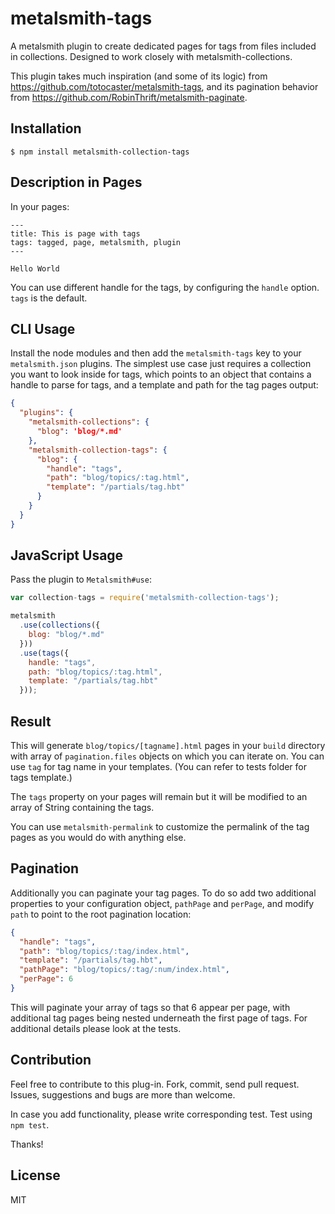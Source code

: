 # metalsmith-tags

  A metalsmith plugin to create dedicated pages for tags from files included in 
  collections. Designed to work closely with metalsmith-collections.

  This plugin takes much inspiration (and some of its logic) from 
  <https://github.com/totocaster/metalsmith-tags>, and its pagination behavior 
  from <https://github.com/RobinThrift/metalsmith-paginate>.

## Installation

    $ npm install metalsmith-collection-tags

## Description in Pages

  In your pages:

```
---
title: This is page with tags
tags: tagged, page, metalsmith, plugin
---

Hello World
```

  You can use different handle for the tags, by configuring the `handle` option. 
  `tags` is the default.


## CLI Usage

  Install the node modules and then add the `metalsmith-tags` key to your 
  `metalsmith.json` plugins. The simplest use case just requires a collection 
  you want to look inside for tags, which points to an object that contains a 
  handle to parse for tags, and a template and path for the tag pages output:

```json
{
  "plugins": {
    "metalsmith-collections": {
      "blog": 'blog/*.md'
    },
    "metalsmith-collection-tags": {
      "blog": {
        "handle": "tags",
        "path": "blog/topics/:tag.html",
        "template": "/partials/tag.hbt"
      }
    }
  }
}
```

## JavaScript Usage

  Pass the plugin to `Metalsmith#use`:

```js
var collection-tags = require('metalsmith-collection-tags');

metalsmith
  .use(collections({
    blog: "blog/*.md"
  }))
  .use(tags({
    handle: "tags",
    path: "blog/topics/:tag.html",
    template: "/partials/tag.hbt"
  }));
```

## Result

  This will generate `blog/topics/[tagname].html` pages in your `build` 
  directory with array of `pagination.files` objects on which you can iterate 
  on. You can use `tag` for tag name in your templates. (You can refer to tests 
  folder for tags template.)

  The `tags` property on your pages will remain but it will be modified to an 
  array of String containing the tags.

  You can use `metalsmith-permalink` to customize the permalink of the tag 
  pages as you would do with anything else.

## Pagination

  Additionally you can paginate your tag pages.  To do so add two additional 
  properties to your configuration object, `pathPage` and `perPage`, and modify 
  `path` to point to the root pagination location:

```json
{
  "handle": "tags",
  "path": "blog/topics/:tag/index.html",
  "template": "/partials/tag.hbt",
  "pathPage": "blog/topics/:tag/:num/index.html",
  "perPage": 6
}
```

  This will paginate your array of tags so that 6 appear per page, with 
  additional tag pages being nested underneath the first page of tags.  For 
  additional details please look at the tests.

## Contribution

  Feel free to contribute to this plug-in. Fork, commit, send pull request.
  Issues, suggestions and bugs are more than welcome.

  In case you add functionality, please write corresponding test. Test using 
  `npm test`.

  Thanks!

## License

  MIT
